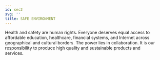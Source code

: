 ```yaml
---
id: sec2
svg: ''
title: SAFE ENVIRONMENT
---
```


Health and safety are human rights. Everyone deserves equal access to affordable education, healthcare, financial systems, and Internet across geographical and cultural borders. The power lies in collaboration. It is our responsibility to produce high quality and sustainable products and services.
